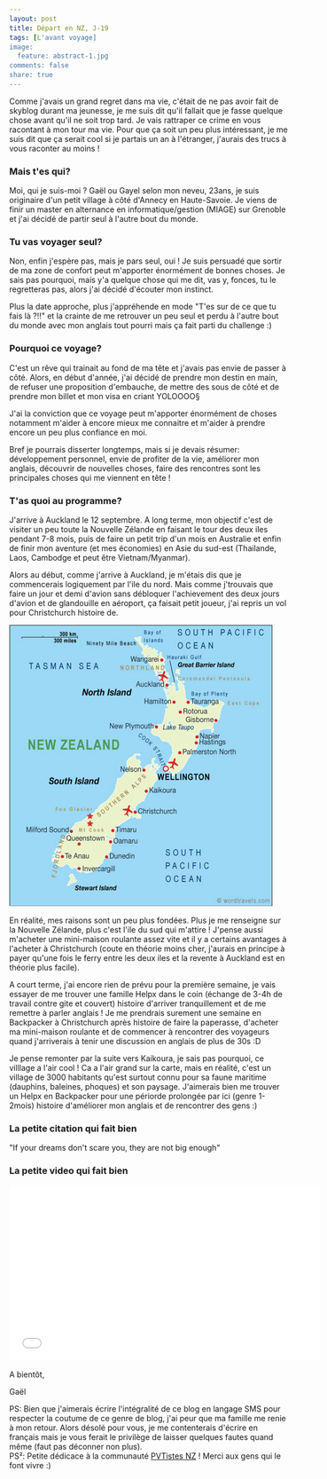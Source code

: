 ```yaml
---
layout: post
title: Départ en NZ, J-19
tags: [L'avant voyage]
image:
  feature: abstract-1.jpg
comments: false
share: true
---
```



Comme j'avais un grand regret dans ma vie, c'était de ne pas avoir fait de skyblog durant ma jeunesse, je me suis dit qu'il fallait que je fasse quelque chose avant qu'il ne soit trop tard. Je vais rattraper ce crime en vous racontant à mon tour ma vie. Pour que ça soit un peu plus intéressant, je me suis dit que ça serait cool si je partais un an à l'étranger, j'aurais des trucs à vous raconter au moins ! 

### Mais t'es qui?
Moi, qui je suis-moi ? Gaël ou Gayel selon mon neveu, 23ans, je suis originaire d'un petit village à côté d'Annecy en Haute-Savoie. Je viens de finir un master en alternance en informatique/gestion (MIAGE) sur Grenoble et j'ai décidé de partir seul à l'autre bout du monde.

### Tu vas voyager seul?
Non, enfin j'espère pas, mais je pars seul, oui ! Je suis persuadé que sortir de ma zone de confort peut m'apporter énormément de bonnes choses. Je sais pas pourquoi, mais y'a quelque chose qui me dit, vas y, fonces, tu le regretteras pas, alors j'ai décidé d'écouter mon instinct. 

Plus la date approche, plus j'appréhende en mode "T'es sur de ce que tu fais là ?!!" et la crainte de me retrouver un peu seul et perdu à l'autre bout du monde avec mon anglais tout pourri mais ça fait parti du challenge :)

### Pourquoi ce voyage? 
C'est un rêve qui trainait au fond de ma tête et j'avais pas envie de passer à côté. Alors, en début d'année, j'ai décidé de prendre mon destin en main, de refuser une proposition d'embauche, de mettre des sous de côté et de prendre mon billet et mon visa en criant YOLOOOO§ 

J'ai la conviction que ce voyage peut m'apporter énormément de choses notamment m'aider à encore mieux me connaitre et m'aider à prendre encore un peu plus confiance en moi. 

Bref je pourrais disserter longtemps, mais si je devais résumer: développement personnel, envie de profiter de la vie, améliorer mon anglais, découvrir de nouvelles choses, faire des rencontres sont les principales choses qui me viennent en tête !

### T'as quoi au programme?
J'arrive à Auckland le 12 septembre. A long terme, mon objectif c'est de visiter un peu toute la Nouvelle Zélande en faisant le tour des deux iles pendant 7-8 mois, puis de faire un petit trip d'un mois en Australie et enfin de finir mon aventure (et mes économies) en Asie du sud-est (Thailande, Laos, Cambodge et peut être Vietnam/Myanmar). 

Alors au début, comme j'arrive à Auckland, je m'étais dis que je commencerais logiquement par l'ile du nord. Mais comme j'trouvais que faire un jour et demi d'avion sans débloquer l'achievement des deux jours d'avion et de glandouille en aéroport, ça faisait petit joueur, j'ai repris un vol pour Christchurch histoire de.

![Carte de la Nouvelle-Zélande](/images/new_zealand_map.jpg)  

En réalité, mes raisons sont un peu plus fondées. Plus je me renseigne sur la Nouvelle Zélande, plus c'est l'ile du sud qui m'attire ! J'pense aussi m'acheter une mini-maison roulante assez vite et il y a certains avantages à l'acheter à Christchurch (coute en théorie moins cher, j'aurais en principe à payer qu'une fois le ferry entre les deux iles et la revente à Auckland est en théorie plus facile). 

 A court terme, j'ai encore rien de prévu pour la première semaine, je vais essayer de me trouver une famille Helpx dans le coin (échange de 3-4h de travail contre gite et couvert) histoire d'arriver tranquillement et de me remettre à parler anglais ! Je me prendrais surement une semaine en Backpacker à Christchurch après histoire de faire la paperasse, d'acheter ma mini-maison roulante et de commencer à rencontrer des voyageurs quand j'arriverais à tenir une discussion en anglais de plus de 30s :D 

Je pense remonter par la suite vers Kaikoura, je sais pas pourquoi, ce villlage a l'air cool ! Ca a l'air grand sur la carte, mais en réalité, c'est un village de 3000 habitants qu'est surtout connu pour sa faune maritime (dauphins, baleines, phoques) et son paysage. J'aimerais bien me trouver un Helpx en Backpacker pour une périorde prolongée par ici (genre 1-2mois) histoire d'améliorer mon anglais et de rencontrer des gens :)

### La petite citation qui fait bien

"If your dreams don't scare you, they are not big enough"

### La petite video qui fait bien

<iframe width="560" height="315" src="//www.youtube.com/embed/NiX00UzUuLw?list=PLV-Ci-W7rhwVxbupiPZ1XHVWModqktv2o" frameborder="0" allowfullscreen></iframe>

A bientôt,

Gaël

PS: Bien que j'aimerais écrire l'intégralité de ce blog en langage SMS pour respecter la coutume de ce genre de blog, j'ai peur que ma famille me renie à mon retour. Alors désolé pour vous, je me contenterais d'écrire en français mais je vous ferait le privilège de laisser quelques fautes quand même (faut pas déconner non plus).  
PS²: Petite dédicace à la communauté [PVTistes NZ](http://pvtistes.net/forum/f71.html) ! Merci aux gens qui le font vivre :)

